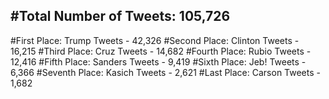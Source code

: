 #Total Number of Tweets: 105,726 
---
#First Place: Trump Tweets - 42,326
#Second Place: Clinton Tweets - 16,215
#Third Place: Cruz Tweets - 14,682
#Fourth Place: Rubio Tweets - 12,416
#Fifth Place: Sanders Tweets - 9,419
#Sixth Place: Jeb! Tweets - 6,366
#Seventh Place: Kasich Tweets - 2,621
#Last Place: Carson Tweets - 1,682
